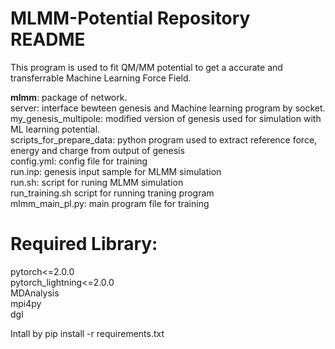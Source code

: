 # MLMM-Potential Repository README

This program is used to fit QM/MM potential to get a accurate and transferrable Machine Learning Force Field. 

**mlmm**: package of network.  
server: interface bewteen genesis and Machine learning program by socket.  
my_genesis_multipole: modified version of genesis used for simulation with ML learning potential.  
scripts_for_prepare_data: python program used to extract reference force, energy and charge from output of genesis  
config.yml: config file for training  
run.inp: genesis input sample for MLMM simulation  
run.sh: script for runing MLMM simulation  
run_training.sh script for running traning program  
mlmm_main_pl.py: main program file for training  

# Required Library:
pytorch<=2.0.0  
pytorch_lightning<=2.0.0  
MDAnalysis  
mpi4py  
dgl  

Intall by pip install -r requirements.txt
